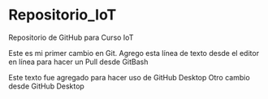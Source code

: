 # Repositorio_IoT
Repositorio de GitHub para Curso IoT

Este es mi primer cambio en Git.
Agrego esta línea de texto desde el editor en línea para hacer un Pull desde GitBash

Este texto fue agregado para hacer uso de GitHub Desktop
Otro cambio desde GitHub Desktop
